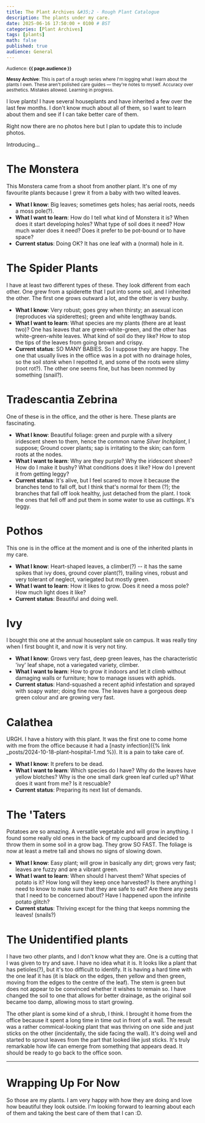 ```yaml
---
title: The Plant Archives &#35;2 - Rough Plant Catalogue
description: The plants under my care.
date: 2025-06-16 17:50:00 + 0100 # BST
categories: [Plant Archives]
tags: [plants]
math: false
published: true
audience: General
---
```

<small>Audience: <b>{{ page.audience }}</b></small>

<small><i class= "fas fa-triangle-exclamation"></i> **Messy Archive**: This is part of a rough series where I'm logging what I learn about the plants I own. These aren't polished care guides — they're notes to myself. Accuracy over aesthetics. Mistakes allowed. Learning in progress. </small>

I love plants! I have several houseplants and have inherited a few over the last few months. I don't know much about all of them, so I want to learn about them and see if I can take better care of them. 

Right now there are no photos here but I plan to update this to include photos.

Introducing...

# The Monstera

This Monstera came from a shoot from another plant. It's one of my favourite plants because I grew it from a baby with two wilted leaves.

* **What I know**: Big leaves; sometimes gets holes; has aerial roots, needs a moss pole(?).
* **What I want to learn**: How do I tell what kind of Monstera it is? When does it start developing holes? What type of soil does it need? How much water does it need? Does it prefer to be pot-bound or to have space?
* **Current status**: Doing OK? It has one leaf with a (normal) hole in it. 

# The Spider Plants

I have at least two different types of these. They look different from each other. One grew from a spiderette that I put into some soil, and I inherited the other. The first one grows outward a lot, and the other is very bushy.

* **What I know**: Very robust; goes grey when thirsty; an asexual icon (reproduces via spiderettes); green and white lengthway bands.
* **What I want to learn**: What species are my plants (there are at least two)? One has leaves that are green-white-green, and the other has white-green-white leaves. What kind of soil do they like? How to stop the tips of the leaves from going brown and crispy. 
* **Current status**: SO MANY BABIES. So I suppose they are happy. The one that usually lives in the office was in a pot with no drainage holes, so the soil *stank* when I repotted it, and some of the roots were slimy (root rot?). The other one seems fine, but has been nommed by something (snail?).

# Tradescantia Zebrina

One of these is in the office, and the other is here. These plants are fascinating.  

* **What I know**: Beautiful foliage: green and purple with a silvery iridescent sheen to them, hence the common name *Silver Inchplant*, I suppose; Ground cover plants; sap is irritating to the skin; can form roots at the nodes.
* **What I want to learn**: Why are they purple? Why the iridescent sheen? How do I make it bushy? What conditions does it like? How do I prevent it from getting leggy? 
* **Current status**: It's alive, but I feel scared to move it because the branches tend to fall off, but I think that's normal for them (?); the branches that fall off look healthy, just detached from the plant. I took the ones that fell off and put them in some water to use as cuttings. It's leggy.

# Pothos

This one is in the office at the moment and is one of the inherited plants in my care.

* **What I know**: Heart-shaped leaves, a climber(?) -- it has the same spikes that ivy does, ground cover plant(?), trailing vines, robust and very tolerant of neglect, variegated but mostly green.
* **What I want to learn**: How it likes to grow. Does it need a moss pole? How much light does it like?
* **Current status**: Beautiful and doing well.

# Ivy

I bought this one at the annual houseplant sale on campus. It was really tiny when I first bought it, and now it is very not tiny. 

* **What I know**: Grows very fast, deep green leaves, has the characteristic 'ivy' leaf shape, not a variegated variety, climber.
* **What I want to learn**: How to grow it indoors and let it climb without damaging walls or furniture; how to manage issues with aphids.
* **Current status**: Hand-squashed a recent aphid infestation and sprayed with soapy water; doing fine now. The leaves have a gorgeous deep green colour and are growing very fast.

# Calathea

URGH. I have a history with this plant. It was the first one to come home with me from the office because it had a [nasty infection]({% link _posts/2024-10-18-plant-hospital-1.md %}). It is a pain to take care of.

* **What I know**: It prefers to be dead.
* **What I want to learn**: Which species do I have? Why do the leaves have yellow blotches? Why is the one small dark green leaf curled up? What does it want from me? Is it rescuable?
* **Current status**: Preparing its next list of demands.

# The 'Taters

Potatoes are so amazing. A versatile vegetable and will grow in anything. I found some really old ones in the back of my cupboard and decided to throw them in some soil in a grow bag. They grow SO FAST. The foliage is now at least a metre tall and shows no signs of slowing down.

* **What I know**: Easy plant; will grow in basically any dirt; grows very fast; leaves are fuzzy and are a vibrant green. 
* **What I want to learn**: When should I harvest them? What species of potato is it? How long will they keep once harvested? Is there anything I need to know to make sure that they are safe to eat? Are there any pests that I need to be concerned about? Have I happened upon the infinite potato glitch? 
* **Current status**: Thriving except for the thing that keeps nomming the leaves! (snails?)

# The Unidentified plants

I have two other plants, and I don't know what they are. One is a cutting that I was given to try and save. I have no idea what it is. It looks like a plant that has petioles(?), but it's too difficult to identify. It is having a hard time with the one leaf it has (it is black on the edges, then yellow and then green, moving from the edges to the centre of the leaf). The stem is green but does not appear to be convinced whether it wishes to remain so. I have changed the soil to one that allows for better drainage, as the original soil became too damp, allowing moss to start growing. 

The other plant is some kind of a shrub, I think. I brought it home from the office because it spent a long time in time out in front of a wall. The result was a rather commical-looking plant that was thriving on one side and just sticks on the other (incidentally, the side facing the wall). It's doing well and started to sprout leaves from the part that looked like just sticks. It's truly remarkable how life can emerge from something that appears dead. It should be ready to go back to the office soon. 

---

# Wrapping Up For Now

So those are my plants. I am very happy with how they are doing and love how beautiful they look outside. I'm looking forward to learning about each of them and taking the best care of them that I can :D.
